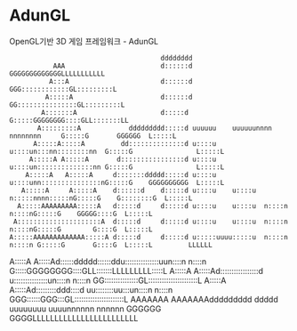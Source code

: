 # AdunGL
OpenGL기반 3D 게임 프레임워크 - AdunGL

                                                                                                                         
                                          dddddddd                                                                               
               AAA                        d::::::d                                          GGGGGGGGGGGGGLLLLLLLLLLL             
              A:::A                       d::::::d                                       GGG::::::::::::GL:::::::::L             
             A:::::A                      d::::::d                                     GG:::::::::::::::GL:::::::::L             
            A:::::::A                     d:::::d                                     G:::::GGGGGGGG::::GLL:::::::LL             
           A:::::::::A            ddddddddd:::::d uuuuuu    uuuuuunnnn  nnnnnnnn     G:::::G       GGGGGG  L:::::L               
          A:::::A:::::A         dd::::::::::::::d u::::u    u::::un:::nn::::::::nn  G:::::G                L:::::L               
         A:::::A A:::::A       d::::::::::::::::d u::::u    u::::un::::::::::::::nn G:::::G                L:::::L               
        A:::::A   A:::::A     d:::::::ddddd:::::d u::::u    u::::unn:::::::::::::::nG:::::G    GGGGGGGGGG  L:::::L               
       A:::::A     A:::::A    d::::::d    d:::::d u::::u    u::::u  n:::::nnnn:::::nG:::::G    G::::::::G  L:::::L               
      A:::::AAAAAAAAA:::::A   d:::::d     d:::::d u::::u    u::::u  n::::n    n::::nG:::::G    GGGGG::::G  L:::::L               
     A:::::::::::::::::::::A  d:::::d     d:::::d u::::u    u::::u  n::::n    n::::nG:::::G        G::::G  L:::::L               
    A:::::AAAAAAAAAAAAA:::::A d:::::d     d:::::d u:::::uuuu:::::u  n::::n    n::::n G:::::G       G::::G  L:::::L         LLLLLL
   A:::::A             A:::::Ad::::::ddddd::::::ddu:::::::::::::::uun::::n    n::::n  G:::::GGGGGGGG::::GLL:::::::LLLLLLLLL:::::L
  A:::::A               A:::::Ad:::::::::::::::::d u:::::::::::::::un::::n    n::::n   GG:::::::::::::::GL::::::::::::::::::::::L
 A:::::A                 A:::::Ad:::::::::ddd::::d  uu::::::::uu:::un::::n    n::::n     GGG::::::GGG:::GL::::::::::::::::::::::L
AAAAAAA                   AAAAAAAddddddddd   ddddd    uuuuuuuu  uuuunnnnnn    nnnnnn        GGGGGG   GGGGLLLLLLLLLLLLLLLLLLLLLLLL
                                                                                                                                 
                                                                                                                                 
                                                                                                                                 
                                                                                                                                 
                                                                                                                                 
